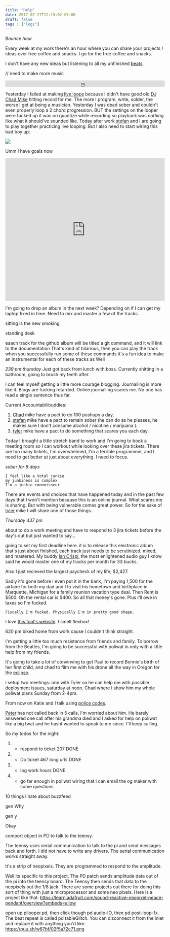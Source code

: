 ```yaml
---
title: "Help"
date: 2017-07-27T12:19:02-07:00
draft: false
tags : ["logs"]
---
```



*Bounce hour*

Every week at my work there's an hour where you can share your projects / ideas over free coffee and snacks. I go for the free coffee and snacks.

I don't have any new ideas but listening to all my unfinished [beats](https://soundcloud.com/github).

// need to make more music

<iframe width="100%" height="20" scrolling="no" frameborder="no" src="https://w.soundcloud.com/player/?url=https%3A//api.soundcloud.com/tracks/335856091%3Fsecret_token%3Ds-9TWJf&amp;color=ff5500&amp;inverse=false&amp;auto_play=false&amp;show_user=true"></iframe>

Yesterday I failed at making [live loops](https://youtu.be/0gKWfvd-chA) because I didn't have good old [DJ Chad Mike](https://chadlamon.com) hitting record for me. The more I program, write, solder, the worse I get at being a musician.
Yesterday I was dead sober and couldn't even properly loop a 2 chord progression. BUT the settings on the looper were fucked up it was on quantize while recording so playback was *nothing* like what it should've sounded like. Today after work [stefan](http://soundcloud.com/kyotokidforever) and I are going to play together practicing live looping. But I also need to start wiring this bad boy up:

<img src="/images/poliwat1.jpg"  />


Umm I have goals now


<iframe width="100%" height="450" scrolling="no" frameborder="no" src="https://w.soundcloud.com/player/?url=https%3A//api.soundcloud.com/tracks/335856105%3Fsecret_token%3Ds-W7qTe&amp;auto_play=false&amp;hide_related=false&amp;show_comments=true&amp;show_user=true&amp;show_reposts=false&amp;visual=true"></iframe>


I'm going to drop an album in the next week? Depending on if I can get my laptop fixed in time. Need to mix and master a few of the tracks.



sitting is the new smoking


standing desk


eaach track for the github album will be titled a git command, and it will link to the documentation
That's kind of hilarious, then you can play the track when you successfully run some of these commands
it's a fun idea to make an instrumental for each of these tracks as Well



*239 pm thursday*
Just got back from lunch with boss.
Currently shitting in a bathroom, going to brush my teeth after.

I can feel myself getting a little more courage blogging. Journalling is more like it. Blogs are fucking retarded.
Online journalling scares me. No one has read a single sentence thus far.

Current Accountabilibuddies:

1. [Chad](http://chadlamon.com/) mike have a pact to do 100 pushups a day.
2. [stefan](http://soundcloud.com/kyotokidforever) mike have a pact to remain sober (he can do as he pleases, he makes sure I don't consume alcohol / nicotine / marijuana ).
3. [tyler](https://github.com/prudentbot) mike have a pact to do something that scares you each day.


Today I brought a little stretch band to work and I'm going to book a meeting room so I can workout while looking over these jira tickets. There are too many tickets, I'm overwhelmed, I'm a terrible programmer, and I need to get better at just about everything. I need to focus.

*sober for 8 days*

```
I feel like a total junkie
my junkiness is complex
I'm a junkie connoisseur
```
There are events and choices that have happened today and in the past few days that I won't mention because this is an online journal. What scares me is sharing. But with being vulnerable comes great power. So for the sake of [tyler](https://www.studiosunfish.com/) mike I will share one of those things.



*Thursday 437 pm*

about to do a work meeting and have to respond to 3 jira tickets before the day's out but just wanted to say...

going to set my first deadline here.
it is to release this electronic album that's just about finished, each track just needs to be scrutinized, mixed, and mastered.
My buddy [Ian Crispi](https://soundcloud.com/crypticflow/shapecolor-ft-max-the-taxman-crisman-evan-obrien), the most enlightened audio guy I know said he would master one of my tracks per month for 33 bucks.

Also I just recieved the largest paycheck of my life, $2,427.

Sadly it's gone before I even put it in the bank, I'm paying 1,500 for the airfaire for both my dad and I to visit his hometown and birthplace in Marquette, Michigan for a family reunion vacation type deal. Then Rent is $500.
Oh the rental car is $400. So all that money's gone. Plus I'll owe in taxes so I'm fucked.

```
Fiscally I'm fucked. Physically I'm in pretty good shape.
```

I love [this fool's website](https://ander.live/). I smell flexbox!


620 pm
biked home from work cause I couldn't think straight.

I'm getting a little too much resistance from friends and family.
To borrow from the Beatles, I'm going to be successful with poliwat in only with a little help from my friends.

It's going to take a lot of convinving to get Paul to record Bonnie's birth of her first child, and chad to film me with his drone all the way in Oregon for the [eclipse](http://oregoneclipse2017.com/).  


I setup two meetings:
one with Tyler so he can help me with possible deployment issues, saturday at noon.
Chad where I show him my whole poliwat plans Sunday from 2-4pm.  

From now on Katie and I talk using [police codes](https://copradar.com/tencodes/).

[Peter](http://pndpo.com/) has not called back in 5 calls, I'm worried about him. He barely answered one call after his grandma died and I asked for help on poliwat like a big twat and he hasnt wanted to speak to me since. I'll keep calling.

So my todos for the night:

1.  - respond to ticket 207 DONE
2.  - Do ticket 467 long urls DONE
3.  - log work hours DONE
4.  - go far enough in poliwat wiring that I can email the og maker with some questions


10 things I hate about buzzfeed

gen Why

gen y


Okay

comport object in PD to talk to the teensy.﻿

The teensy uses serial communication to talk to the pi and send messages back and forth. I did not have to write any drivers. The serial communication works straight away.﻿

It's a strip of neopixels. They are programmed to respond to the amplitude.﻿

Well its specific to this project. The PD patch sends amplitude data out of the pi into the teensy board. The Teensy then sends that data to the neopixels out the 1/8 jack. There are some projects out there for doing this sort of thing with just a microprocessor and some neo pixels. Here is a project like that:
https://learn.adafruit.com/sound-reactive-neopixel-peace-pendant/overview?embeds=allow﻿

open up pilooper.pd, then click though pd audio-IO, then pd post-loop-fx. The beat repeat is called pd tableGlitch. You can disconnect it from the inlet and replace it with anything you'd like.
https://puu.sh/w67bf/02f5a72c71.png﻿
